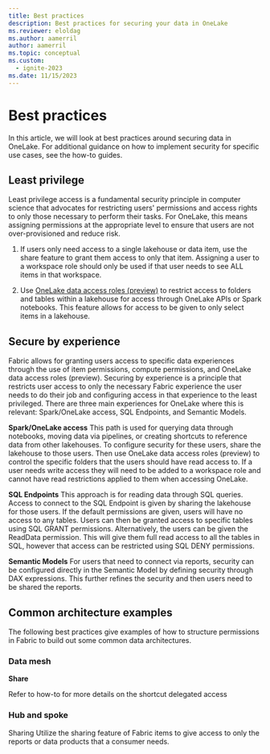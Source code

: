 ```yaml
---
title: Best practices
description: Best practices for securing your data in OneLake
ms.reviewer: eloldag
ms.author: aamerril
author: aamerril
ms.topic: conceptual
ms.custom:
  - ignite-2023
ms.date: 11/15/2023
---
```


# Best practices

In this article, we will look at best practices around securing data in OneLake. For additional guidance on how to implement security for specific use cases, see the how-to guides.

## Least privilege

Least privilege access is a fundamental security principle in computer science that advocates for restricting users' permissions and access rights to only those necessary to perform their tasks. For OneLake, this means assigning permissions at the appropriate level to ensure that users are not over-provisioned and reduce risk.

1. If users only need access to a single lakehouse or data item, use the share feature to grant them access to only that item. Assigning a user to a workspace role should only be used if that user needs to see ALL items in that workspace.

2. Use [OneLake data access roles (preview)](../security/get-started-security.md) to restrict access to folders and tables within a lakehouse for access through OneLake APIs or Spark notebooks. This feature allows for access to be given to only select items in a lakehouse.

## Secure by experience

Fabric allows for granting users access to specific data experiences through the use of item permissions, compute permissions, and OneLake data access roles (preview). Securing by experience is a principle that restricts user access to only the necessary Fabric experience the user needs to do their job and configuring access in that experience to the least privileged. There are three main experiences for OneLake where this is relevant: Spark/OneLake access, SQL Endpoints, and Semantic Models.

**Spark/OneLake access**
This path is used for querying data through notebooks, moving data via pipelines, or creating shortcuts to reference data from other lakehouses. To configure security for these users, share the lakehouse to those users. Then use OneLake data access roles (preview) to control the specific folders that the users should have read access to. If a user needs write access they will need to be added to a workspace role and cannot have read restrictions applied to them when accessing OneLake.

**SQL Endpoints**
This approach is for reading data through SQL queries. Access to connect to the SQL Endpoint is given by sharing the lakehouse for those users. If the default permissions are given, users will have no access to any tables. Users can then be granted access to specific tables using SQL GRANT permissions. Alternatively, the users can be given the ReadData permission. This will give them full read access to all the tables in SQL, however that access can be restricted using SQL DENY permissions.

**Semantic Models**
For users that need to connect via reports, security can be configured directly in the Semantic Model by defining security through DAX expressions. This further refines the security and then users need to be shared the reports.

## Common architecture examples

The following best practices give examples of how to structure permissions in Fabric to build out some common data architectures.

### Data mesh

**Share**



Refer to how-to for more details on the shortcut delegated access

### Hub and spoke

Sharing
Utilize the sharing feature of Fabric items to give access to only the reports or data products that a consumer needs.


